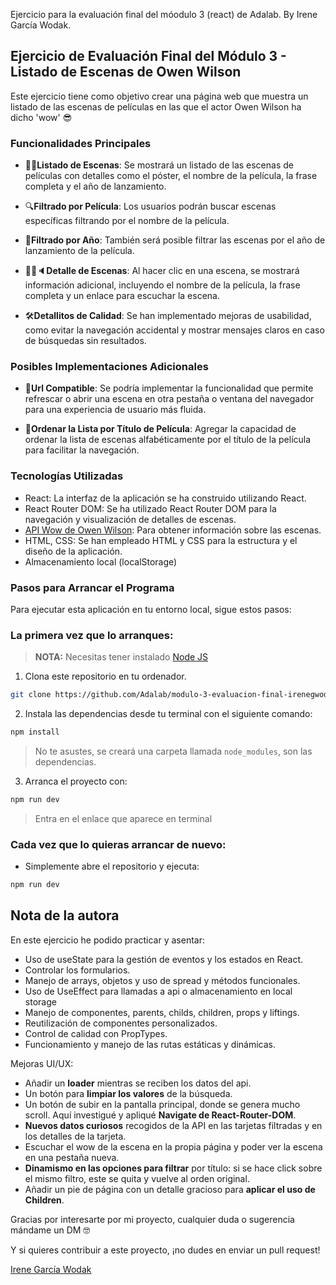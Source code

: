Ejercicio para la evaluación final del móodulo 3 (react) de Adalab. By Irene García Wodak.

## Ejercicio de Evaluación Final del Módulo 3 - Listado de Escenas de Owen Wilson

Este ejercicio tiene como objetivo crear una página web que muestra un listado de las escenas de películas en las que el actor Owen Wilson ha dicho 'wow' 😎

### Funcionalidades Principales
- 🎥🍿**Listado de Escenas**: Se mostrará un listado de las escenas de películas con detalles como el póster, el nombre de la película, la frase completa y el año de lanzamiento. 

- 🔍**Filtrado por Película**: Los usuarios podrán buscar escenas específicas filtrando por el nombre de la película. 

- 📅**Filtrado por Año**: También será posible filtrar las escenas por el año de lanzamiento de la película. 

- 🕵️‍♂️🔈**Detalle de Escenas**: Al hacer clic en una escena, se mostrará información adicional, incluyendo el nombre de la película, la frase completa y un enlace para escuchar la escena. 

- 🛠️**Detallitos de Calidad**: Se han implementado mejoras de usabilidad, como evitar la navegación accidental y mostrar mensajes claros en caso de búsquedas sin resultados.

 ### Posibles Implementaciones Adicionales
- 🔗**Url Compatible**: Se podría implementar la funcionalidad que permite refrescar o abrir una escena en otra pestaña o ventana del navegador para una experiencia de usuario más fluida.

- 📃**Ordenar la Lista por Título de Película**: Agregar la capacidad de ordenar la lista de escenas alfabéticamente por el título de la película para facilitar la navegación. 

### Tecnologías Utilizadas
- React: La interfaz de la aplicación se ha construido utilizando React.
- React Router DOM: Se ha utilizado React Router DOM para la navegación y visualización de detalles de escenas.
- [API Wow de Owen Wilson](https://owen-wilson-wow-api.onrender.com/ ): Para obtener información sobre las escenas.
- HTML, CSS: Se han empleado HTML y CSS para la estructura y el diseño de la aplicación.
- Almacenamiento local (localStorage)

### Pasos para Arrancar el Programa
Para ejecutar esta aplicación en tu entorno local, sigue estos pasos:

### La primera vez que lo arranques:
> **NOTA:** Necesitas tener instalado [Node JS](https://nodejs.org/)
1. Clona este repositorio en tu ordenador.
```bash
git clone https://github.com/Adalab/modulo-3-evaluacion-final-irenegwodak.git
```
2. Instala las dependencias desde tu terminal con el siguiente comando:
```bash
npm install
```
> No te asustes, se creará una carpeta llamada `node_modules`, son las dependencias.
3. Arranca el proyecto con:
```bash
npm run dev
```
> Entra en el enlace que aparece en terminal

### Cada vez que lo quieras arrancar de nuevo:

- Simplemente abre el repositorio y ejecuta:
```bash
npm run dev
```

## Nota de la autora

En este ejercicio he podido practicar y asentar:
- Uso de useState para la gestión de eventos y los estados en React.
- Controlar los formularios.
- Manejo de arrays, objetos y uso de spread y métodos funcionales.
- Uso de UseEffect para llamadas a api o almacenamiento en local storage
- Manejo de componentes, parents, childs, children, props y liftings.
- Reutilización de componentes personalizados.
- Control de calidad con PropTypes.
- Funcionamiento y manejo de las rutas estáticas y dinámicas.

Mejoras UI/UX:
- Añadir un **loader** mientras se reciben los datos del api.
- Un botón para **limpiar los valores** de la búsqueda.
- Un botón de subir en la pantalla principal, donde se genera mucho scroll. Aquí investigué y apliqué **Navigate de React-Router-DOM**.
- **Nuevos datos curiosos** recogidos de la API en las tarjetas filtradas y en los detalles de la tarjeta.
- Escuchar el wow de la escena en la propia página y poder ver la escena en una pestaña nueva.
- **Dinamismo en las opciones para filtrar** por título: si se hace click sobre el mismo filtro, este se quita y vuelve al orden original.
- Añadir un pie de página con un detalle gracioso para **aplicar el uso de Children**.

Gracias por interesarte por mi proyecto, cualquier duda o sugerencia mándame un DM &#129299;

Y si quieres contribuir a este proyecto, ¡no dudes en enviar un pull request!

[Irene García Wodak](https://github.com/irenegwodak)


